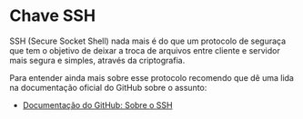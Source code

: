 # Chave SSH

SSH (Secure Socket Shell) nada mais é do que um protocolo de seguraça que tem o objetivo de deixar a troca de arquivos entre cliente e servidor mais segura e simples, através da criptografia.

Para entender ainda mais sobre esse protocolo recomendo que dê uma lida na documentação oficial do GitHub sobre o assunto:

- [Documentação do GitHub: Sobre o SSH](https://docs.github.com/pt/authentication/connecting-to-github-with-ssh/about-ssh)
